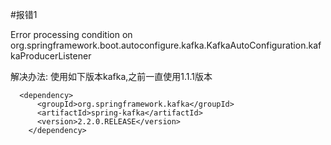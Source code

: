 #报错1
 
Error processing condition on org.springframework.boot.autoconfigure.kafka.KafkaAutoConfiguration.kafkaProducerListener

解决办法: 使用如下版本kafka,之前一直使用1.1.1版本

```$xslt
  <dependency>
      <groupId>org.springframework.kafka</groupId>
      <artifactId>spring-kafka</artifactId>
      <version>2.2.0.RELEASE</version>
    </dependency>
```
